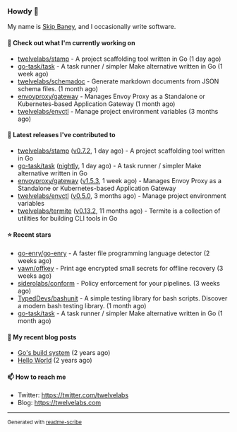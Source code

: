 ### Howdy 👋

My name is [Skip Baney](https://twelvelabs.com), and I occasionally write software.

#### 👷 Check out what I'm currently working on

- [twelvelabs/stamp](https://github.com/twelvelabs/stamp) - A project scaffolding tool written in Go (1 day ago)
- [go-task/task](https://github.com/go-task/task) - A task runner / simpler Make alternative written in Go (1 week ago)
- [twelvelabs/schemadoc](https://github.com/twelvelabs/schemadoc) - Generate markdown documents from JSON schema files. (1 month ago)
- [envoyproxy/gateway](https://github.com/envoyproxy/gateway) - Manages Envoy Proxy as a Standalone or Kubernetes-based Application Gateway (1 month ago)
- [twelvelabs/envctl](https://github.com/twelvelabs/envctl) - Manage project environment variables (3 months ago)

#### 🔭 Latest releases I've contributed to

- [twelvelabs/stamp](https://github.com/twelvelabs/stamp) ([v0.7.2](https://github.com/twelvelabs/stamp/releases/tag/v0.7.2), 1 day ago) - A project scaffolding tool written in Go
- [go-task/task](https://github.com/go-task/task) ([nightly](https://github.com/go-task/task/releases/tag/nightly), 1 day ago) - A task runner / simpler Make alternative written in Go
- [envoyproxy/gateway](https://github.com/envoyproxy/gateway) ([v1.5.3](https://github.com/envoyproxy/gateway/releases/tag/v1.5.3), 1 week ago) - Manages Envoy Proxy as a Standalone or Kubernetes-based Application Gateway
- [twelvelabs/envctl](https://github.com/twelvelabs/envctl) ([v0.5.0](https://github.com/twelvelabs/envctl/releases/tag/v0.5.0), 3 months ago) - Manage project environment variables
- [twelvelabs/termite](https://github.com/twelvelabs/termite) ([v0.13.2](https://github.com/twelvelabs/termite/releases/tag/v0.13.2), 11 months ago) - Termite is a collection of utilities for building CLI tools in Go

#### ⭐ Recent stars

- [go-enry/go-enry](https://github.com/go-enry/go-enry) - A faster file programming language detector (2 weeks ago)
- [yawn/offkey](https://github.com/yawn/offkey) - Print age encrypted small secrets for offline recovery (3 weeks ago)
- [siderolabs/conform](https://github.com/siderolabs/conform) - Policy enforcement for your pipelines. (3 weeks ago)
- [TypedDevs/bashunit](https://github.com/TypedDevs/bashunit) - A simple testing library for bash scripts. Discover a modern bash testing library. (1 month ago)
- [go-task/task](https://github.com/go-task/task) - A task runner / simpler Make alternative written in Go (1 month ago)

#### 📜 My recent blog posts

- [Go&#39;s build system](https://twelvelabs.com/2023/01/02/go-build-system/) (2 years ago)
- [Hello World](https://twelvelabs.com/2022/11/20/hello-world/) (2 years ago)

#### 📫 How to reach me

- Twitter: <https://twitter.com/twelvelabs>
- Blog: <https://twelvelabs.com>

---

<sup>Generated with [readme-scribe](https://github.com/muesli/readme-scribe)</sup>
